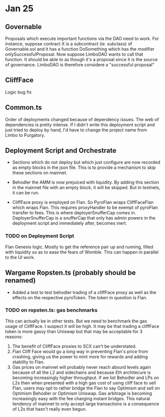 # Jan 25

## Governable

Proposals which execute important functions via the DAO need to work. For instance, suppose contract X is a subcontract (ie. subclass) of Governable.sol and it has a function DoSomething which has the modifier onlySuccessfulProposal. Now suppose LimboDAO wants to call that function. It should be able to as though it's a proposal since it is the source of governance.
LimboDAO is therefore considere a "successful proposal"

## CliffFace

Logic bug fix

## Common.ts

Order of deployments changed because of dependency issues. The web of dependencies is pretty intense. If I didn't write this deployment script and just tried to deploy by hand, I'd have to change the project name from Limbo to Purgatory.

## Deployment Script and Orchestrate

- Sections which do not deploy but which just configure are now recorded as empty blocks in the json file. This is to provide a mechanism to skip these sections on mainnet.

- Behodler the AMM is now prejuiced with liquidity. By adding this section in the mainnet file with an empty block, it will be skipped. But in testnets, it can be run.

- CliffFace proxy is employed on Flan. So PyroFlan wraps CliffFaceFlan which wraps Flan. This requires proxyHandler to be exempt of pyroFlan transfer to fees. This is where deployerSnufferCap comes in. DeployerSnufferCap is a snufferCap that only has admin powers in the deployment script and immediately after, becomes inert.

### TODO on Deployment Script

Flan Genesis logic. Mostly to get the reference pair up and running, filled with liquidity so as to ease the fears of Womble. This can happen in parallel to the UI work.

## Wargame Ropsten.ts (probably should be renamed)

- Added a test to test behodler trading of a cliffFace proxy as well as the effects on the respective pyroToken. The token in question is Flan.

### TODO on ropsten.ts: gas benchmarks

This can actually be in other tests. But we need to benchmark the gas usage of CliffFace. I suspect it will be high. It may be that trading a cliffFace token is more gassy than Uniswap but that may be acceptable for 3 reasons:

1. The benefit of CliffFace proxies to SCX can't be understated.
2. Flan Cliff Face would go a long way in preventing Flan's price from crashing, giving us the power to mint more for rewards and adding stability to Flan.
3. Gas prices on mainnet will probably never reach absurd levels again because of all the L2 and sidechains and because Eth architecure is becoming increasingly higher throughput. If we list Behodler and LPs on L2s then when presented with a high gas cost of using cliff face to sell Flan, users may opt to rather bridge the Flan to say Optimism and sell on Optimism Behodler or Optimism Uniswap. Gas arbitrage is becoming increasingly easy with the fee charging instant bridges. This natural tendency of mainnet to only accept large transactions is a consequence of L2s that hasn't really even begun.